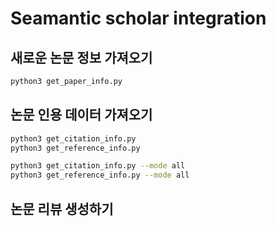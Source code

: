 # Seamantic scholar integration


## 새로운 논문 정보 가져오기 

```bash
python3 get_paper_info.py
```



## 논문 인용 데이터 가져오기 

```bash
python3 get_citation_info.py
python3 get_reference_info.py
```

```bash
python3 get_citation_info.py --mode all
python3 get_reference_info.py --mode all
```


## 논문 리뷰 생성하기 






